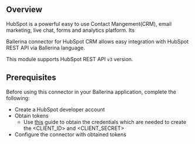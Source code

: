 ## Overview
HubSpot is a powerful easy to use Contact Mangement(CRM), email marketing, live chat, forms and analytics platform. Its 

Ballerina connector for HubSpot CRM allows easy integration with HubSpot REST API via Ballerina language. 

This module supports HubSpot REST API `v3` version.
 
## Prerequisites
Before using this connector in your Ballerina application, complete the following:
* Create a HubSpot developer account
* Obtain tokens
    - Use [this](https://developers.hubspot.com/docs/api/working-with-oauth4) guide to obtain the credentials which are needed to create the <CLIENT_ID> and <CLIENT_SECRET>
* Configure the connector with obtained tokens
